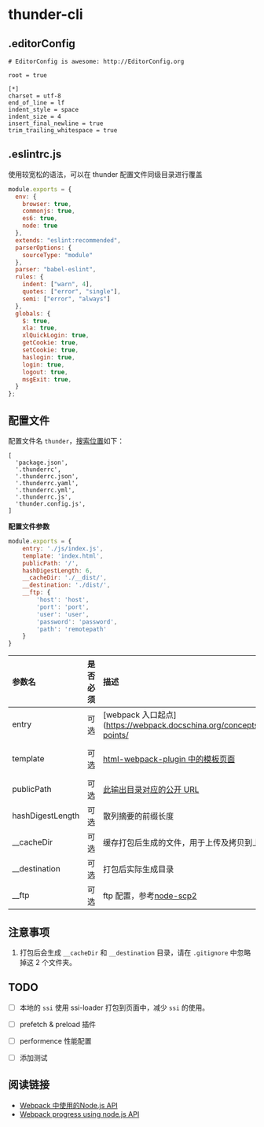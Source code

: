 # thunder-cli

## .editorConfig

```.editorConfig
# EditorConfig is awesome: http://EditorConfig.org

root = true

[*]
charset = utf-8
end_of_line = lf
indent_style = space
indent_size = 4
insert_final_newline = true
trim_trailing_whitespace = true
```


## .eslintrc.js

使用较宽松的语法，可以在 thunder 配置文件同级目录进行覆盖

```js
module.exports = {
  env: {
    browser: true,
    commonjs: true,
    es6: true,
    node: true
  },
  extends: "eslint:recommended",
  parserOptions: {
    sourceType: "module"
  },
  parser: "babel-eslint",
  rules: {
    indent: ["warn", 4],
    quotes: ["error", "single"],
    semi: ["error", "always"]
  },
  globals: {
    $: true,
    xla: true,
    xlQuickLogin: true,
    getCookie: true,
    setCookie: true,
    haslogin: true,
    login: true,
    logout: true,
    msgExit: true,
  }
};
```

## 配置文件

配置文件名 `thunder`，[搜索位置](https://github.com/davidtheclark/cosmiconfig#cosmiconfigoptions)如下：

```
[
  'package.json',
  '.thunderrc',
  '.thunderrc.json',
  '.thunderrc.yaml',
  '.thunderrc.yml',
  '.thunderrc.js',
  'thunder.config.js',
]
```

**配置文件参数**


```js
module.exports = {
    entry: './js/index.js',
    template: 'index.html',
    publicPath: '/',
    hashDigestLength: 6,
    __cacheDir: './__dist/',
    __destination: './dist/',
    __ftp: {
        'host': 'host',
        'port': 'port',
        'user': 'user',
        'password': 'password',
        'path': 'remotepath'
    }
}
```

|参数名|是否必须|描述|默认值|
|:---|:---|:---|:---|
|entry|可选|[webpack 入口起点](https://webpack.docschina.org/concepts/entry-points/|配置文件同级目录下的 `./js/index.js`|
|template|可选|[html-webpack-plugin 中的模板页面](https://github.com/jantimon/html-webpack-plugin)|配置文件同级目录下的 `index.html`|
|publicPath|可选|[此输出目录对应的公开 URL](https://webpack.docschina.org/configuration/output/#output-publicpath)|`/`|
|hashDigestLength|可选|散列摘要的前缀长度|6|
|__cacheDir|可选|缓存打包后生成的文件，用于上传及拷贝到上线目录|`./__dist/`|
|__destination|可选|打包后实际生成目录|`./dist/`|
|__ftp|可选|ftp 配置，参考[node-scp2](https://github.com/spmjs/node-scp2)|默认不开启ftp|


## 注意事项

1. 打包后会生成 `__cacheDir` 和 `__destination` 目录，请在 `.gitignore` 中忽略掉这 2 个文件夹。


## TODO

+ [ ] 本地的 `ssi` 使用 ssi-loader 打包到页面中，减少 `ssi` 的使用。
+ [ ] prefetch & preload 插件
+ [ ] performence 性能配置
+ [ ] 添加测试


## 阅读链接

+ [Webpack 中使用的Node.js API](https://www.jianshu.com/p/d3272c8dd9bf)
+ [Webpack progress using node.js API](https://stackoverflow.com/questions/31052991/webpack-progress-using-node-js-api)
